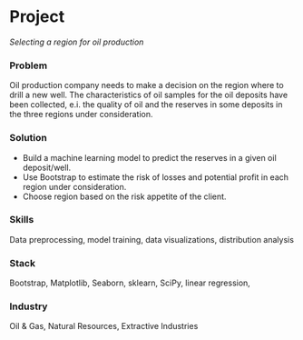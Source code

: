# Project
*Selecting a region for oil production*

### Problem
Oil production company needs to make a decision on the region where to drill a new well. The characteristics of oil samples for the oil deposits have been collected, e.i. the quality of oil and the reserves in some deposits in the three regions under consideration. 

### Solution
- Build a machine learning model to predict the reserves in a given oil deposit/well. 
- Use Bootstrap to estimate the risk of losses and potential profit in each region under consideration.
- Choose region based on the risk appetite of the client.



### Skills
Data preprocessing, model training, data visualizations, distribution analysis  

### Stack
Bootstrap, Matplotlib, Seaborn, sklearn, SciPy, linear regression, 

### Industry
Oil & Gas, Natural Resources, Extractive Industries
